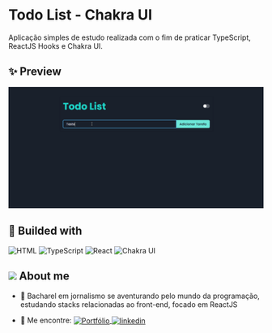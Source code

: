 ﻿# Todo List - Chakra UI

Aplicação simples de estudo realizada com o fim de praticar TypeScript, ReactJS Hooks e Chakra UI.

##  ✨ Preview

<img src="./preview.gif" width="800">

## 🚀 Builded with

![HTML](https://img.shields.io/badge/-HTML-05122A?style=flat&logo=HTML5)
![TypeScript](https://img.shields.io/badge/-TypeScript-05122A?style=flat&logo=typescript)
![React](https://img.shields.io/badge/-React-05122A?style=flat&logo=react)
![Chakra UI](https://img.shields.io/badge/-Chakra_UI-05122A?style=flat&logo=chakraui)

## <img src="https://raw.githubusercontent.com/kaueMarques/kaueMarques/master/hi.gif" width="25px"> About me

- 👤 Bacharel em jornalismo se aventurando pelo mundo da programação, estudando stacks relacionadas ao front-end, focado em ReactJS

- 🔭 Me encontre: <a href="https://josesouzaa.github.io" target="_blank">
  <img align="center" src="https://img.shields.io/badge/Portf%C3%B3lio-Jos%C3%A9%20de%20Souza-05122A?style=flat" alt="Portfólio"/>
</a> <a href="https://www.linkedin.com/in/jose-de-souza/" target="_blank">
  <img align="center" src="https://img.shields.io/badge/-José_de_Souza-05122A?style=flat&logo=linkedin" alt="linkedin"/>
</a>